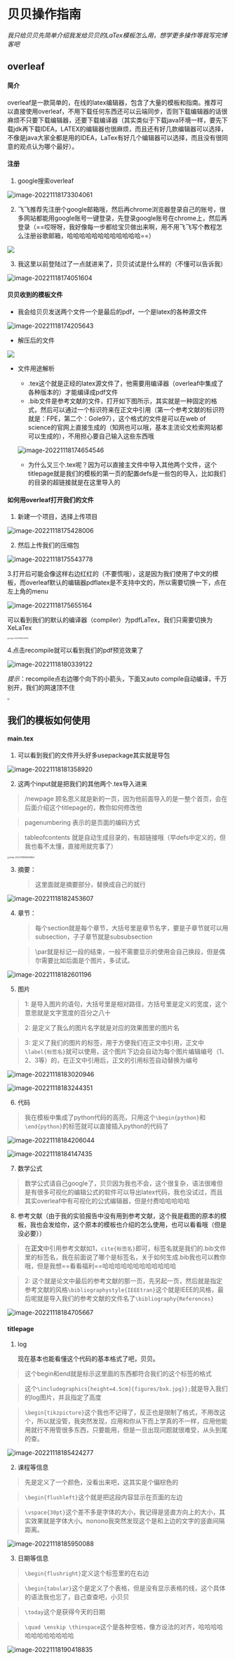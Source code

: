 # 贝贝操作指南

*我只给贝贝先简单介绍我发给贝贝的LaTex模板怎么用，想学更多操作等我写完博客吧*

## overleaf

#### 简介

overleaf是一款简单的，在线的latex编辑器，包含了大量的模板和指南。推荐可以直接使用overleaf，不用下载任何东西还可以云端同步，否则下载编辑器的话很麻烦不只要下载编辑器，还要下载编译器（其实类似于下载java环境一样，要先下载jdk再下载IDEA，LATEX的编辑器也很麻烦，而且还有好几款编辑器可以选择，不像是java大家全都是用的IDEA，LaTex有好几个编辑器可以选择，而且没有很同意的观点认为哪个最好）。

#### 注册

1. google搜索overleaf

![image-20221118173304061](opreation_beibei.assets/image-20221118173304061.png)

2. 飞飞推荐先注册个google邮箱哦，然后再chrome浏览器登录自己的账号，很多网站都能用google账号一键登录，先登录google账号在chrome上，然后再登录（==哎呀呀，我好像每一步都给宝贝做出来啊，用不用飞飞写个教程怎么注册谷歌邮箱，哈哈哈哈哈哈哈哈哈哈哈哈==）

![](opreation_beibei.assets/image-20221118173657809.png)

3. 我这里以前登陆过了一点就进来了，贝贝试试是什么样的（不懂可以告诉我）

![image-20221118174051604](opreation_beibei.assets/image-20221118174051604.png)

#### 贝贝收到的模板文件

+ 我会给贝贝发送两个文件一个是最后的pdf，一个是latex的各种源文件

![image-20221118174205643](opreation_beibei.assets/image-20221118174205643.png)

+ 解压后的文件

![	](opreation_beibei.assets/image-20221118174318982.png)

+ 文件用途解析

  + .tex这个就是正经的latex源文件了，他需要用编译器（overleaf中集成了各种版本的）才能编译成pdf文件
  + .bib文件是参考文献的文件，打开如下图所示，其实就是一种固定的格式，然后可以通过一个标识符来在正文中引用（第一个参考文献的标识符就是：FPE，第二个：Gole97），这个格式的文件是可以在web of science的官网上直接生成的（知网也可以哦，基本主流论文检索网站都可以生成的），不用担心要自己输入这些东西哦

  ![image-20221118174654546](opreation_beibei.assets/image-20221118174654546.png)

  + 为什么又三个.tex呢？因为可以直接主文件中导入其他两个文件，这个titlepage就是我们的模板的第一页的配置defs是一些包的导入，比如我们的目录的超链接就是在这里导入的

#### 如何用overleaf打开我们的文件

1. 新建一个项目，选择上传项目

![image-20221118175428006](opreation_beibei.assets/image-20221118175428006.png)

2. 然后上传我们的压缩包

![image-20221118175543778](opreation_beibei.assets/image-20221118175543778.png)

3.打开后可能会像这样右边红红的（不要慌哦），这是因为我们使用了中文的模板，而overleaf默认的编辑器pdflatex是不支持中文的，所以需要切换一下，点在左上角的menu

![image-20221118175655164](opreation_beibei.assets/image-20221118175655164.png)

可以看到我们的默认的编译器（compiler）为pdfLaTex，我们只需要切换为XeLaTex

<img src="opreation_beibei.assets/image-20221118180131960.png" alt="image-20221118180131960" style="zoom:25%;" />

4.点击recompile就可以看到我们的pdf预览效果了

![image-20221118180339122](opreation_beibei.assets/image-20221118180339122.png)

*提示*：recompile点右边哪个向下的小箭头，下面又auto compile自动编译，千万别开，我们的网速顶不住

<img src="opreation_beibei.assets/image-20221118180958140.png" style="zoom:33%;" />

## 我们的模板如何使用

#### main.tex

1. 可以看到我们的文件开头好多usepackage其实就是导包

![image-20221118181358920](opreation_beibei.assets/image-20221118181358920.png)

2. 这两个input就是把我们的其他两个.tex导入进来

>  /newpage 顾名思义就是新的一页，因为他前面导入的是一整个首页，会在后面介绍这个titlepage的，教你如何修改他

> pagenumbering 表示的是页面的编码方式

> tableofcontents 就是自动生成目录的，有超链接哦（早defs中定义的，但我也看不太懂，直接用就完事了）

<img src="opreation_beibei.assets/image-20221118181600864.png" alt="imae-20221118181600864" style="zoom:33%;" />

3. 摘要：

   >  这里面就是摘要部分，替换成自己的就行

![image-20221118182453607](opreation_beibei.assets/image-20221118182453607.png)

4. 章节：

   > 每个section就是每个章节，大括号里是章节名字，要是子章节就可以用subsection，子子章节就是subsubsection

   > \par就是标记一段的结束，一般不需要显示的使用会自己换段，但是偶尔需要比如后面是个图片，多试试。

![image-20221118182601196](opreation_beibei.assets/image-20221118182601196.png)

5. 图片

> 1: 是导入图片的语句，大括号里是相对路径，方括号里是定义的宽度，这个意思就是文字宽度的百分之八十

> 2: 是定义了我么的图片名字就是对应的效果图里的图片名

> 3: 定义了我们的图片的标签，用于方便我们在正文中引用，正文中`\label{标签名}`就可以使用，这个图片下边会自动为每个图片编辑编号（1、2、3等）的，在正文中引用后，正文的引用标签自动替换为编号

![image-20221118183020946](opreation_beibei.assets/image-20221118183020946.png)

![image-20221118183244351](opreation_beibei.assets/image-20221118183244351.png)

6. 代码

> 我在模板中集成了python代码的高亮，只用这个`\begin{python}`和`\end{python}`的标签就可以直接插入python的代码了

![image-20221118184206044](opreation_beibei.assets/image-20221118184206044.png)

![image-20221118184147435](opreation_beibei.assets/image-20221118184147435.png)

7. 数学公式

> 数学公式请自己google了，贝贝因为我也不会，这个很复杂，语法很难但是有很多可视化的编辑公式的软件可以导出latex代码，我也没试过，而且其实overleaf中有可视化的公式编辑器，但是付费哈哈哈哈哈

8. 参考文献（由于我的实验报告中没有用到参考文献，这个我是截图的原本的模板，我也会发给你，这个原本的模板也介绍的怎么使用，也可以看看哦（但是没必要））

> 在**正文**中引用参考文献如1，`cite{标签名}`即可，标签名就是我们的.bib文件里的标签名，我在前面说了哪个是标签名，关于如何生成.bib我也可以教你哦，但是我想==看看福利==哈哈哈哈哈哈哈哈哈哈哈哈

> 2: 这个就是论文中最后的参考文献的那一页，先另起一页，然后就是指定参考文献的风格`\bibliographystyle{IEEEtran}`这个就是IEEE的风格，最后呢就是导入我们的参考文献的文件名了`\bibliography{References}`

![image-20221118184705667](opreation_beibei.assets/image-20221118184705667.png)



#### titlepage

1. log

   现在基本也能看懂这个代码的基本格式了吧，贝贝。

> 这个begin和end就是标示这里面的东西都符合我们的这个标签的格式

> 这个`\includegraphics[height=4.5cm]{figures/bxk.jpg}};`就是导入我们的log图片，并且指定了高度

> `\begin{tikzpicture}`这个我也不记得了，反正也是限制了格式，不用改这个，所以就没管，我突然发现，应用和你从下而上学真的不一样，应用他能用就行不用管很多东西，只要能用，但是一旦出现问题就很难受，从头到尾的查。

![image-20221118185424277](opreation_beibei.assets/image-20221118185424277.png)

2. 课程等信息

> 先是定义了一个颜色，没看出来吧，这其实是个偏棕色的

> `\begin{flushleft}`这个就是把这段内容显示在页面的左边

> `\vspace{30pt}`这个差不多是字体的大小，我记得是竖直方向上的大小，其实效果就是字体大小。nonono我突然发现这个是和上边的文字的竖直间隔距离。

> 

![image-20221118185950088](opreation_beibei.assets/image-20221118185950088.png)

3. 日期等信息

> `\begin{flushright}`定义这个标签里的在右边

> `\begin{tabular}`这个是定义了个表格，但是没有显示表格的线，这个具体的语法我也忘了，自己查查吧，小贝贝

> `\today`这个是获得今天的日期

> `\quad \enskip \thinspace`这个是各种空格，像方设法的对齐，哈哈哈哈哈哈哈哈哈哈哈哈

![image-20221118190418835](opreation_beibei.assets/image-20221118190418835.png)
